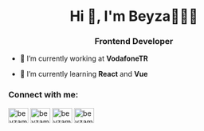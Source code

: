 <h1 align="center">Hi 👋, I'm Beyza🧚🏽‍♀️</h1>
<h3 align="center">Frontend Developer</h3>

- 🔭 I’m currently working at **VodafoneTR**

- 🌱 I’m currently learning **React** and **Vue**


<h3 align="left">Connect with me:</h3>
<p align="left">
<a href="https://twitter.com/beyzamadenoglu" target="blank"><img align="center" src="https://raw.githubusercontent.com/rahuldkjain/github-profile-readme-generator/master/src/images/icons/Social/twitter.svg" alt="beyzamadenoglu" height="30" width="40" /></a>
<a href="https://linkedin.com/in/beyzamadenoglu" target="blank"><img align="center" src="https://raw.githubusercontent.com/rahuldkjain/github-profile-readme-generator/master/src/images/icons/Social/linked-in-alt.svg" alt="beyzamadenoglu" height="30" width="40" /></a>
<a href="https://instagram.com/beyzamadenoglu" target="blank"><img align="center" src="https://raw.githubusercontent.com/rahuldkjain/github-profile-readme-generator/master/src/images/icons/Social/instagram.svg" alt="beyzamadenoglu" height="30" width="40" /></a>
<a href="https://www.hackerrank.com/beyzamadenoglu" target="blank"><img align="center" src="https://raw.githubusercontent.com/rahuldkjain/github-profile-readme-generator/master/src/images/icons/Social/hackerrank.svg" alt="beyzamadenoglu" height="30" width="40" /></a>
</p>

